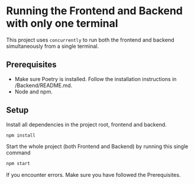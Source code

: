 # Running the Frontend and Backend with only one terminal

This project uses `concurrently` to run both the frontend and backend simultaneously from a single terminal.

## Prerequisites

- Make sure Poetry is installed. Follow the installation instructions in /Backend/README.md.
- Node and npm.

## Setup

Install all dependencies in the project root, frontend and backend.

```bash
npm install
```

Start the whole project (both Frontend and Backend) by running this single command

```bash
npm start
```

If you encounter errors. Make sure you have followed the Prerequisites.

